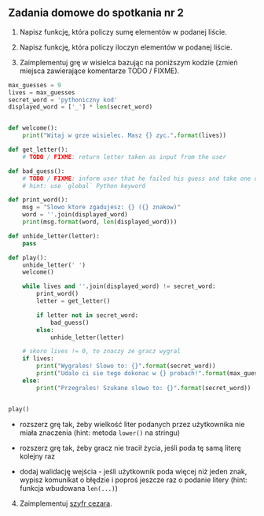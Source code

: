 ## Zadania domowe do spotkania nr 2

1. Napisz funkcję, która policzy sumę elementów w podanej liście.

2. Napisz funkcję, która policzy iloczyn elementów w podanej liście.

3. Zaimplementuj grę w wisielca bazując na poniższym kodzie (zmień miejsca zawierające komentarze TODO / FIXME).
```python
max_guesses = 9
lives = max_guesses
secret_word = 'pythoniczny kod'
displayed_word = ['_'] * len(secret_word)


def welcome():
    print("Witaj w grze wisielec. Masz {} zyc.".format(lives))

def get_letter():
    # TODO / FIXME: return letter taken as input from the user

def bad_guess():
    # TODO / FIXME: inform user that he failed his guess and take one of his lives
    # hint: use `global` Python keyword

def print_word():
    msg = "Slowo ktore zgadujesz: {} ({} znakow)"
    word = ''.join(displayed_word)
    print(msg.format(word, len(displayed_word)))

def unhide_letter(letter):
    pass

def play():
    unhide_letter(' ')
    welcome()

    while lives and ''.join(displayed_word) != secret_word:
        print_word()
        letter = get_letter()

        if letter not in secret_word:
            bad_guess()
        else:
            unhide_letter(letter)

    # skoro lives != 0, to znaczy ze gracz wygral
    if lives:
        print("Wygrales! Slowo to: {}".format(secret_word))
        print("Udalo ci sie tego dokonac w {} probach!".format(max_guesses-lives))
    else:
        print("Przegrales! Szukane slowo to: {}".format(secret_word))


play()
```

* rozszerz grę tak, żeby wielkość liter podanych przez użytkownika nie miała znaczenia (hint: metoda `lower()` na stringu)

* rozszerz grę tak, żeby gracz nie tracił życia, jeśli poda tę samą literę kolejny raz

* dodaj walidację wejścia - jeśli użytkownik poda więcej niż jeden znak, wypisz komunikat o błędzie i poproś jeszcze raz o podanie litery (hint: funkcja wbudowana `len(...)`)

4. Zaimplementuj [szyfr cezara](https://pl.wikipedia.org/wiki/Szyfr_Cezara).
